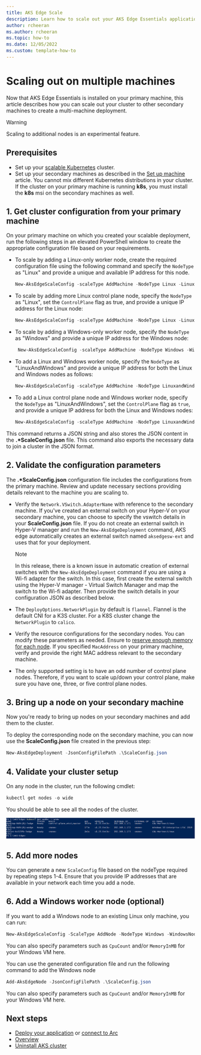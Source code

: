 ```yaml
---
title: AKS Edge Scale
description: Learn how to scale out your AKS Edge Essentials applications to multiple nodes. 
author: rcheeran
ms.author: rcheeran
ms.topic: how-to
ms.date: 12/05/2022
ms.custom: template-how-to
---
```


# Scaling out on multiple machines

Now that AKS Edge Essentials is installed on your primary machine, this article describes how you can scale out your cluster to other secondary machines to create a multi-machine deployment. 
> [!WARNING]
> Scaling to additional nodes is an experimental feature.

## Prerequisites

- Set up your [scalable Kubernetes](aks-edge-howto-multi-node-deployment.md) cluster.
- Set up your secondary machines as described in the [Set up machine](aks-edge-howto-setup-machine.md) article. You cannot mix different Kubernetes distributions in your cluster. If the cluster on your primary machine is running **k8s**, you must install the **k8s** msi on the secondary machines as well.

## 1. Get cluster configuration from your primary machine

On your primary machine on which you created your scalable deployment, run the following steps in an elevated PowerShell window to create the appropriate configuration file based on your requirements.  

- To scale by adding a Linux-only worker node, create the required configuration file using the following command and specify the `NodeType` as "Linux" and provide a unique and available IP address for this node. 

    ```powershell
    New-AksEdgeScaleConfig -scaleType AddMachine -NodeType Linux -LinuxNodeIp x.x.x.x
    ```

- To scale by adding more Linux control plane node, specify the `NodeType` as "Linux", set the `ControlPlane` flag as true, and provide a unique IP address for the Linux node:

    ```powershell
    New-AksEdgeScaleConfig -scaleType AddMachine -NodeType Linux -LinuxNodeIp x.x.x.x -ControlPlane
    ```

- To scale by adding a Windows-only worker node, specify the `NodeType` as "Windows" and provide a unique IP address for the Windows node:

   ```powershell
    New-AksEdgeScaleConfig -scaleType AddMachine -NodeType Windows -WindowsNodeIp x.x.x.x 
    ```

- To add a Linux and Windows worker node, specify the `NodeType` as "LinuxAndWindows" and provide a unique IP address for both the Linux and Windows nodes as follows:

    ```powershell
    New-AksEdgeScaleConfig -scaleType AddMachine -NodeType LinuxandWindows -LinuxNodeIp x.x.x.x -WindowsNodeIp x.x.x.x 
    ```

- To add a Linux control plane node and Windows worker node, specify the `NodeType` as "LinuxAndWindows", set the `ControlPlane` flag as `true`, and provide a unique IP address for both the Linux and Windows nodes:

    ```powershell
    New-AksEdgeScaleConfig -scaleType AddMachine -NodeType LinuxandWindows -LinuxNodeIp x.x.x.x -WindowsNodeIp x.x.x.x  -ControlPlane
    ```


This command returns a JSON string and also stores the JSON content in the **.\*ScaleConfig.json** file. This command also exports the necessary data to join a cluster in the JSON format.

## 2. Validate the configuration parameters

 The **.\*ScaleConfig.json** configuration file includes the configurations from the primary machine. Review and update necessary sections providing details relevant to the machine you are scaling to.

- Verify the `Network.VSwitch.AdapterName` with reference to the secondary machine. If you've created an external switch on your Hyper-V on your secondary machine, you can choose to specify the vswitch details in your **ScaleConfig.json** file. If you do not create an external switch in Hyper-V manager and run the `New-AksEdgeDeployment` command, AKS edge automatically creates an external switch named `aksedgesw-ext` and uses that for your deployment.
    > [!NOTE]
    > In this release, there is a known issue in automatic creation of external switches with the `New-AksEdgeDeployment` command if you are using a Wi-fi adapter for the switch. In this case, first create the external switch using the Hyper-V manager - Virtual Switch Manager and map the switch to the Wi-fi adapter. Then provide the switch details in your configuration JSON as described below.

- The `DeployOptions.NetworkPlugin` by default is `flannel`. Flannel is the default CNI for a K3S cluster. For a K8S cluster change the `NetworkPlugin` to `calico`.
- Verify the resource configurations for the secondary nodes. You can modify these parameters as needed. Ensure to [reserve enough memory for each node](./aks-edge-concept.md#aks-edge-essentials-key-concepts). If you specified `MacAddress` on your primary machine, verify and provide the right MAC address relevant to the secondary machine.

- The only supported setting is to have an odd number of control plane nodes. Therefore, if you want to scale up/down your control plane, make sure you have one, three, or five control plane nodes.

## 3. Bring up a node on your secondary machine

Now you're ready to bring up nodes on your secondary machines and add them to the cluster.

To deploy the corresponding node on the secondary machine, you can now use the **ScaleConfig.json** file created in the previous step:

```powershell
New-AksEdgeDeployment -JsonConfigFilePath .\ScaleConfig.json
```

## 4. Validate your cluster setup

On any node in the cluster, run the following cmdlet:

```powershell
kubectl get nodes -o wide
```

You should be able to see all the nodes of the cluster.

![Screenshot showing multiple nodes.](./media/aks-edge/aks-edge-multi-nodes.png)

## 5. Add more nodes

You can generate a new `ScaleConfig` file based on the nodeType required by repeating steps 1-4. Ensure that you provide IP addresses that are available in your network each time you add a node.

## 6. Add a Windows worker node (optional)

If you want to add a Windows node to an existing Linux only machine, you can run:

```powershell
New-AksEdgeScaleConfig -ScaleType AddNode -NodeType Windows -WindowsNodeIp "xxx"
```

You can also specify parameters such as `CpuCount` and/or `MemoryInMB` for your Windows VM here.

You can use the generated configuration file and run the following command to add the Windows node

```powershell
Add-AksEdgeNode -JsonConfigFilePath .\ScaleConfig.json
```

You can also specify parameters such as `CpuCount` and/or `MemoryInMB` for your Windows VM here.

## Next steps

- [Deploy your application](aks-edge-howto-deploy-app.md) or [connect to Arc](aks-edge-howto-connect-to-arc.md)
- [Overview](aks-edge-overview.md)
- [Uninstall AKS cluster](aks-edge-howto-uninstall.md)
